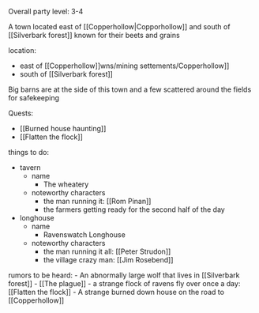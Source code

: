 Overall party level: 3-4

A town located east of [[Copperhollow|Copporhollow]] and south of [[Silverbark forest]] known for their beets and grains

location:
- east of [[Copperhollow]]wns/mining settements/Copperhollow]]
- south of [[Silverbark forest]]


Big barns are at the side of this town and a few scattered around the fields for safekeeping

Quests:
- [[Burned house haunting]]
- [[Flatten the flock]]

things to do:
- tavern
	- name
		- The wheatery
	- noteworthy characters
		- the man running it: [[Rom Pinan]]
		- the farmers getting ready for the second half of the day
- longhouse
	- name
		- Ravenswatch Longhouse
	- noteworthy characters
		- the man running it all: [[Peter Strudon]]
		- the village crazy man: [[Jim Rosebend]]

rumors to be heard:
		- An abnormally large wolf that lives in [[Silverbark forest]]
		- [[The plague]]
		- a strange flock of ravens fly over once a day: [[Flatten the flock]]
		- A strange burned down house on the road to [[Copperhollow]]
  